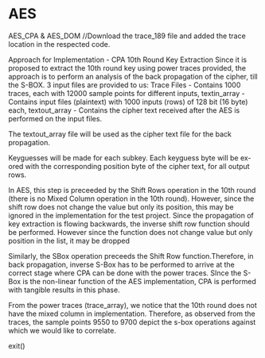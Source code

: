 # AES
AES_CPA &amp; AES_DOM 
//Download the trace_189 file and added the trace location in the respected code.




Approach for Implementation - CPA 10th Round Key Extraction
Since it is proposed to extract the 10th round key using power traces provided, the approach is to perform an analysis of the back propagation of the cipher, till the S-BOX. 3 input files are provided to us: Trace Files - Contains 1000 traces, each with 12000 sample points for different inputs, textin_array - Contains input files (plaintext) with 1000 inputs (rows) of 128 bit (16 byte) each, textout_array - Contains the cipher text received after the AES is performed on the input files.

The textout_array file will be used as the cipher text file for the back propagation.

Keyguesses will be made for each subkey. Each keyguess byte will be ex-ored with the corresponding position byte of the cipher text, for all output rows.

In AES, this step is preceeded by the Shift Rows operation in the 10th round (there is no Mixed Column operation in the 10th round). However, since the shift row does not change the value but only its position, this may be ignored in the implementation for the test project. Since the propagation of key extraction is flowing backwards, the inverse shift row function should be performed. However since the function does not change value but only position in the list, it may be dropped

Similarly, the SBox operation preceeds the Shift Row function.Therefore, in back propagation, inverse S-Box has to be performed to arrive at the correct stage where CPA can be done with the power traces. SInce the S-Box is the non-linear function of the AES implementation, CPA is performed with tangible results in this phase.

From the power traces (trace_array), we notice that the 10th round does not have the mixed column in implementation. Therefore, as observed from the traces, the sample points 9550 to 9700 depict the s-box operations against which we would like to correlate.


exit()
